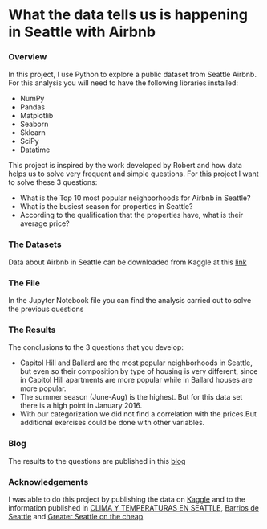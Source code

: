 

# What the data tells us is happening in Seattle with Airbnb

### Overview
In this project, I use Python to explore a public dataset from Seattle Airbnb. 
For this analysis you will need to have the following libraries installed:
* NumPy
* Pandas
* Matplotlib
* Seaborn 
* Sklearn
* SciPy
* Datatime

This project is inspired by the work developed by Robert and how data helps us to solve very frequent and simple questions. For this project I want to solve these 3 questions:

* What is the Top 10 most popular neighborhoods for Airbnb in Seattle?
* What is the busiest season for properties in Seattle?
* According to the qualification that the properties have, what is their average price?

### The Datasets
Data about Airbnb in Seattle can be downloaded from Kaggle at this [link](https://www.kaggle.com/datasets/airbnb/seattle)


### The File
In the Jupyter Notebook file you can find the analysis carried out to solve the previous questions

### The Results
The conclusions to the 3 questions that you develop:
* Capitol Hill and Ballard are the most popular neighborhoods in Seattle, but even so their composition by type of housing is very different, since in Capitol Hill apartments are more popular while in Ballard houses are more popular.
* The summer season (June-Aug) is the highest. But for this data set there is a high point in January 2016.
* With our categorization we did not find a correlation with the prices.But additional exercises could be done with other variables.

### Blog
The results to the questions are published in this [blog](https://medium.com/@scherrera/project-dataset-seattle-airbnb-data-dfea05938e3a)

### Acknowledgements
I was able to do this project by publishing the data on [Kaggle](https://www.kaggle.com/datasets/airbnb/seattle) and to the information published in [CLIMA Y TEMPERATURAS EN SEATTLE](https://www.viajarseattle.com/clima-temperaturas-mejor-epoca.php), [Barrios de Seattle](https://es.wikipedia.org/wiki/Anexo:Barrios_de_Seattle) and [Greater Seattle on the cheap](https://www.greaterseattleonthecheap.com/seattle-center-winterfest/)

